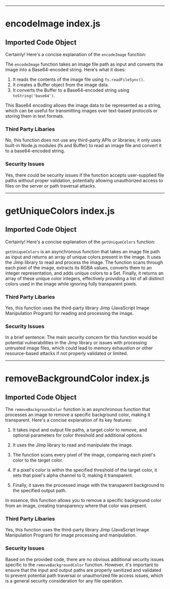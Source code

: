 

  

  

---
# encodeImage index.js
## Imported Code Object
Certainly! Here's a concise explanation of the `encodeImage` function:

The `encodeImage` function takes an image file path as input and converts the image into a Base64-encoded string. Here's what it does:

1. It reads the contents of the image file using `fs.readFileSync()`.
2. It creates a Buffer object from the image data.
3. It converts the Buffer to a Base64-encoded string using `toString('base64')`.

This Base64 encoding allows the image data to be represented as a string, which can be useful for transmitting images over text-based protocols or storing them in text formats.

### Third Party Libaries

No, this function does not use any third-party APIs or libraries; it only uses built-in Node.js modules (fs and Buffer) to read an image file and convert it to a base64-encoded string.

### Security Issues

Yes, there could be security issues if the function accepts user-supplied file paths without proper validation, potentially allowing unauthorized access to files on the server or path traversal attacks.

---
# getUniqueColors index.js
## Imported Code Object
Certainly! Here's a concise explanation of the `getUniqueColors` function:

`getUniqueColors` is an asynchronous function that takes an image file path as input and returns an array of unique colors present in the image. It uses the Jimp library to read and process the image. The function scans through each pixel of the image, extracts its RGBA values, converts them to an integer representation, and adds unique colors to a Set. Finally, it returns an array of these unique color integers, effectively providing a list of all distinct colors used in the image while ignoring fully transparent pixels.

### Third Party Libaries

Yes, this function uses the third-party library Jimp (JavaScript Image Manipulation Program) for reading and processing the image.

### Security Issues

In a brief sentence: The main security concern for this function would be potential vulnerabilities in the Jimp library or issues with processing untrusted image files, which could lead to memory exhaustion or other resource-based attacks if not properly validated or limited.


  
---
# removeBackgroundColor index.js
## Imported Code Object
The `removeBackgroundColor` function is an asynchronous function that processes an image to remove a specific background color, making it transparent. Here's a concise explanation of its key features:

1. It takes input and output file paths, a target color to remove, and optional parameters for color threshold and additional options.

2. It uses the Jimp library to read and manipulate the image.

3. The function scans every pixel of the image, comparing each pixel's color to the target color.

4. If a pixel's color is within the specified threshold of the target color, it sets that pixel's alpha channel to 0, making it transparent.

5. Finally, it saves the processed image with the transparent background to the specified output path.

In essence, this function allows you to remove a specific background color from an image, creating transparency where that color was present.

### Third Party Libaries

Yes, this function uses the third-party library Jimp (JavaScript Image Manipulation Program) for image processing and manipulation.

### Security Issues

Based on the provided code, there are no obvious additional security issues specific to the `removeBackgroundColor` function. However, it's important to ensure that the input and output paths are properly sanitized and validated to prevent potential path traversal or unauthorized file access issues, which is a general security consideration for any file operation.


  